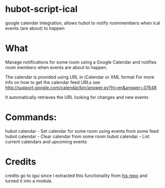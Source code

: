 hubot-script-ical
=================

google calendar integration, allows hubot to notify roommembers when ical events (are about) to happen 

# What 

Manage notifications for some room using a Google Calendar and notifies
room members when events are about to happen.

The calendar is provided using URL in iCalendar or XML format
For more info on how to get the calendar feed URLs see
http://support.google.com/calendar/bin/answer.py?hl=en&answer=37648

It automatically retrieves the URL looking for changes and new events

# Commands:

  hubot calendar <room> <calendar-url> - Set calendar for some room using events from some feed
  hubot calendar <room> - Clear calendar from some room
  hubot calendar - List current calendars and upcoming events

# Credits

credits go to igui since I extracted this functionality from [his repo](https://github.com/igui/cubot-hipchat) and turned it into a module.
